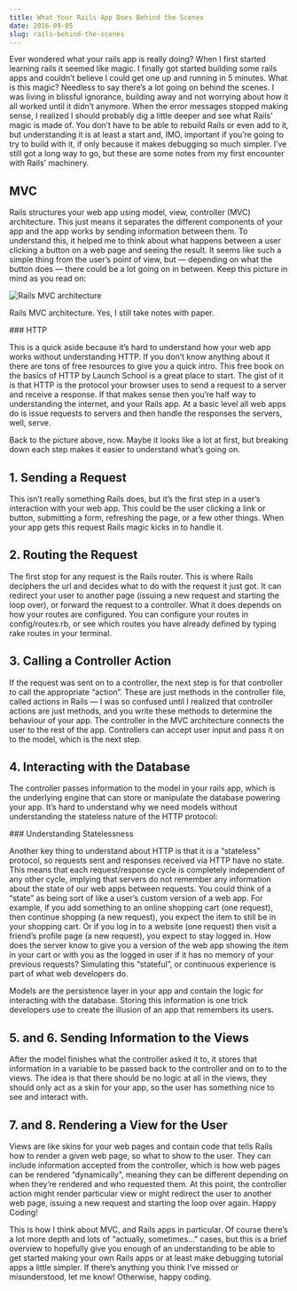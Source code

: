 ```yaml
---
title: What Your Rails App Does Behind the Scenes
date: 2016-09-05
slug: rails-behind-the-scenes
---
```


Ever wondered what your rails app is really doing? When I first started learning
rails it seemed like magic. I finally got started building some rails apps and
couldn’t believe I could get one up and running in 5 minutes. What is this
magic? Needless to say there’s a lot going on behind the scenes. I was living in
blissful ignorance, building away and not worrying about how it all worked until
it didn’t anymore. When the error messages stopped making sense, I realized I
should probably dig a little deeper and see what Rails’ magic is made of. You
don’t have to be able to rebuild Rails or even add to it, but understanding it
is at least a start and, IMO, important if you’re going to try to build with it,
if only because it makes debugging so much simpler. I’ve still got a long way to
go, but these are some notes from my first encounter with Rails’ machinery.

## MVC

Rails structures your web app using model, view, controller (MVC) architecture.
This just means it separates the different components of your app and the app
works by sending information between them. To understand this, it helped me to
think about what happens between a user clicking a button on a web page and
seeing the result. It seems like such a simple thing from the user’s point of
view, but — depending on what the button does — there could be a lot going on in
between. Keep this picture in mind as you read on:

![Rails MVC architecture](mvc.png "Rails MVC architecture")

Rails MVC architecture. Yes, I still take notes with paper.

<aside>
### HTTP

This is a quick aside because it’s hard to understand how your web app works
without understanding HTTP. If you don’t know anything about it there are
tons of free resources to give you a quick intro. This free book on the
basics of HTTP by Launch School is a great place to start. The gist of it is
that HTTP is the protocol your browser uses to send a request to a server
and receive a response. If that makes sense then you’re half way to
understanding the internet, and your Rails app. At a basic level all web
apps do is issue requests to servers and then handle the responses the
servers, well, serve.
</aside>

Back to the picture above, now. Maybe it looks like a lot at first, but breaking
down each step makes it easier to understand what’s going on.

## 1. Sending a Request

This isn’t really something Rails does, but it’s the first step in a user’s
interaction with your web app. This could be the user clicking a link or button,
submitting a form, refreshing the page, or a few other things. When your app
gets this request Rails magic kicks in to handle it.

## 2. Routing the Request

The first stop for any request is the Rails router. This is where Rails
deciphers the url and decides what to do with the request it just got. It can
redirect your user to another page (issuing a new request and starting the loop
over), or forward the request to a controller. What it does depends on how your
routes are configured. You can configure your routes in config/routes.rb, or see
which routes you have already defined by typing rake routes in your terminal.

## 3. Calling a Controller Action

If the request was sent on to a controller, the next step is for that controller
to call the appropriate “action”. These are just methods in the controller file,
called actions in Rails — I was so confused until I realized that controller
actions are just methods, and you write these methods to determine the behaviour
of your app. The controller in the MVC architecture connects the user to the
rest of the app. Controllers can accept user input and pass it on to the model,
which is the next step.

## 4. Interacting with the Database

The controller passes information to the model in your rails app, which is the
underlying engine that can store or manipulate the database powering your app.
It’s hard to understand why we need models without understanding the stateless
nature of the HTTP protocol:

<aside>
### Understanding Statelessness

Another key thing to understand about HTTP is that it is a “stateless”
protocol, so requests sent and responses received via HTTP have no state.
This means that each request/response cycle is completely independent of any
other cycle, implying that servers do not remember any information about the
state of our web apps between requests. You could think of a “state” as
being sort of like a user’s custom version of a web app. For example, if you
add something to an online shopping cart (one request), then continue
shopping (a new request), you expect the item to still be in your shopping
cart. Or if you log in to a website (one request) then visit a friend’s
profile page (a new request), you expect to stay logged in. How does the
server know to give you a version of the web app showing the item in your
cart or with you as the logged in user if it has no memory of your previous
requests? Simulating this “stateful”, or continuous experience is part of
what web developers do.
</aside>

Models are the persistence layer in your app and contain the logic for
interacting with the database. Storing this information is one trick developers
use to create the illusion of an app that remembers its users.

## 5. and 6. Sending Information to the Views

After the model finishes what the controller asked it to, it stores that
information in a variable to be passed back to the controller and on to to the
views. The idea is that there should be no logic at all in the views, they
should only act as a skin for your app, so the user has something nice to see
and interact with.

## 7. and 8. Rendering a View for the User

Views are like skins for your web pages and contain code that tells Rails how to
render a given web page, so what to show to the user. They can include
information accepted from the controller, which is how web pages can be rendered
“dynamically”, meaning they can be different depending on when they’re rendered
and who requested them. At this point, the controller action might render
particular view or might redirect the user to another web page, issuing a new
request and starting the loop over again. Happy Coding!

This is how I think about MVC, and Rails apps in particular. Of course there’s a
lot more depth and lots of “actually, sometimes…” cases, but this is a brief
overview to hopefully give you enough of an understanding to be able to get
started making your own Rails apps or at least make debugging tutorial apps a
little simpler. If there’s anything you think I’ve missed or misunderstood, let
me know! Otherwise, happy coding.
